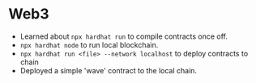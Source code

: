# Web3
- Learned about `npx hardhat run` to compile contracts once off.
- `npx hardhat node` to run local blockchain.
- `npx hardhat run <file> --network localhost` to deploy contracts to chain
- Deployed a simple 'wave' contract to the local chain.